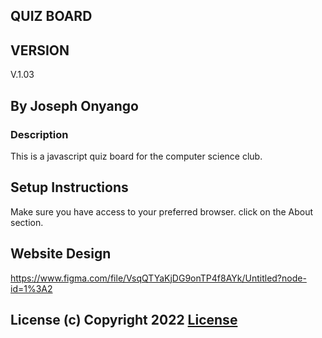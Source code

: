 ## QUIZ BOARD

## VERSION
V.1.03

## By Joseph Onyango

### Description
This is a javascript quiz board for the computer science club.

## Setup Instructions

Make sure you have access to your preferred browser.
click on the About section.

## Website Design
https://www.figma.com/file/VsqQTYaKjDG9onTP4f8AYk/Untitled?node-id=1%3A2

## License (c) Copyright 2022 [License](License)
